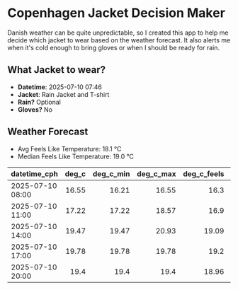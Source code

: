 
# Copenhagen Jacket Decision Maker

Danish weather can be quite unpredictable, so I created this app to help me decide which jacket to wear based on the weather forecast. 
It also alerts me when it's cold enough to bring gloves or when I should be ready for rain.

## What Jacket to wear?

- **Datetime**: 2025-07-10 07:46
- **Jacket**: Rain Jacket and T-shirt
- **Rain?** Optional
- **Gloves?** No

## Weather Forecast
- Avg Feels Like Temperature: 18.1 °C
- Median Feels Like Temperature: 19.0 °C

| datetime_cph     |   deg_c |   deg_c_min |   deg_c_max |   deg_c_feels | weather   | wind   | rain   |
|:-----------------|--------:|------------:|------------:|--------------:|:----------|:-------|:-------|
| 2025-07-10 08:00 |   16.55 |       16.21 |       16.55 |         16.3  | Clouds    | Low    | None   |
| 2025-07-10 11:00 |   17.22 |       17.22 |       18.57 |         16.9  | Clouds    | Low    | None   |
| 2025-07-10 14:00 |   19.47 |       19.47 |       20.93 |         19.09 | Rain      | Low    | Low    |
| 2025-07-10 17:00 |   19.78 |       19.78 |       19.78 |         19.2  | Clouds    | Low    | None   |
| 2025-07-10 20:00 |   19.4  |       19.4  |       19.4  |         18.96 | Clouds    | Low    | None   |
        
